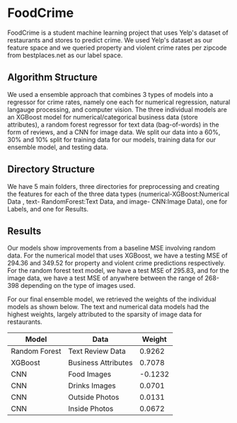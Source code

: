 # FoodCrime

FoodCrime is a student machine learning project that uses Yelp's dataset of restaurants and stores to predict crime. We used Yelp's dataset as our feature space and we queried property and violent crime rates per zipcode from bestplaces.net as our label space.

## Algorithm Structure

We used a ensemble approach that combines 3 types of models into a regressor for crime rates, namely one each for numerical regression, natural langauge processing, and computer vision. The three individual models are an XGBoost model for numerical/categorical business data (store attributes), a random forest regressor for text data (bag-of-words) in the form of reviews, and a CNN for image data. We split our data into a 60%, 30% and 10% split for training data for our models, training data for our ensemble model, and testing data.

## Directory Structure
We have 5 main folders, three directories for preprocessing and creating the features for each of the three data types (numerical-XGBoost:Numerical Data , text- RandomForest:Text Data, and image- CNN:Image Data), one for Labels, and one for Results. 

## Results
Our models show improvements from a baseline MSE involving random data. For the numerical model that uses XGBoost, we have a testing MSE of 294.36 and 349.52 for property and violent crime predictions respectively. For the random forest text model, we have a test MSE of 295.83, and for the image data, we have a test MSE of anywhere between the range of 268-398 depending on the type of images used.

For our final ensemble model, we retrieved the weights of the individual models as shown below. The text and numerical data models had the highest weights, largely attributed to the sparsity of image data for restaurants.

| Model  | Data | Weight |
| ------------- | ------------- | ------------- |
| Random Forest  | Text Review Data  | 0.9262 |
| XGBoost  | Business Attributes  | 0.7078 |
| CNN  | Food Images  | -0.1232 |
| CNN  | Drinks Images  | 0.0701 |
| CNN  | Outside Photos  | 0.0131 |
| CNN  | Inside Photos  | 0.0672 |